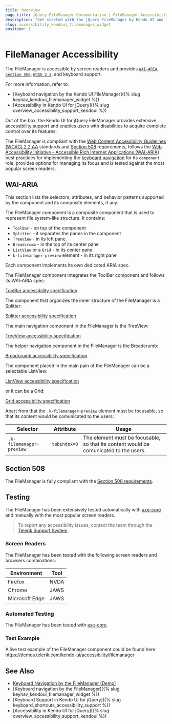 ```yaml
---
title: Overview
page_title: jQuery FileManager Documentation | FileManager Accessibility
description: "Get started with the jQuery FileManager by Kendo UI and learn about its accessibility support for WAI-ARIA, Section 508, and WCAG 2.2."
slug: accessibility_kendoui_filemanager_widget
position: 1
---
```


# FileManager Accessibility

The FileManager is accessible by screen readers and provides [`WAI-ARIA`](https://www.w3.org/WAI/ARIA/apg/), [`Section 508`](https://www.section508.gov/), [`WCAG 2.2`](https://www.w3.org/TR/WCAG22/), and keyboard support.

For more information, refer to:
* [Keyboard navigation by the Kendo UI FileManager]({% slug keynav_kendoui_filemanager_widget %})
* [Accessibility in Kendo UI for jQuery]({% slug overview_accessibility_support_kendoui %})




Out of the box, the Kendo UI for jQuery FileManager provides extensive accessibility support and enables users with disabilities to acquire complete control over its features.


The FileManager is compliant with the [Web Content Accessibility Guidelines (WCAG) 2.2 AA](https://www.w3.org/TR/WCAG22/) standards and [Section 508](https://www.section508.gov/) requirements, follows the [Web Accessibility Initiative - Accessible Rich Internet Applications (WAI-ARIA)](https://www.w3.org/WAI/ARIA/apg/) best practices for implementing the [keyboard navigation](#keyboard-navigation) for its `component` role, provides options for managing its focus and is tested against the most popular screen readers.

## WAI-ARIA


This section lists the selectors, attributes, and behavior patterns supported by the component and its composite elements, if any.


The FileManager component is a composite component that is used to represent file system-like structure. It contains:


 - `ToolBar` - on top of the component
 - `Splitter` - it separates the panes in the component
 - `TreeView` - in its left pane.
 - `Breadcrumb` - in the top of its center pane
 - `ListView` or a `Grid` - in its center pane.
 - `k-filemanager-preview` element - in its right pane


Each component implements its own dedicated ARIA spec.


The FileManager component integrates the ToolBar component and follows its WAI-ARIA spec:

[ToolBar accessibility specification]({{toolbar_a11y_link}})


The component that organizes the inner structure of the FileManager is a Splitter:

[Splitter accessibility specification]({{splitter_a11y_link}})


The main navigation component in the FileManager is the TreeView:

[TreeView accessibility specification]({{treeview_a11y_link}})


The helper navigation component in the FileManager is the Breadcrumb:

[Breadcrumb accessibility specification]({{breadcrumb_a11y_link}})


The component placed in the main pain of the FileManager can be a selectable ListView:

[ListView accessibility specification]({{listview_a11y_link}})


or it can be a Grid:

[Grid accessibility specification]({{grid_a11y_link}})


Apart from that the `.k-filemanager-preview` element must be focusable, so that its content would be comunicated to the users:

| Selector | Attribute | Usage |
| -------- | --------- | ----- |
| `.k-filemanager-preview` | `tabindex=0` | The element must be focusable, so that its content would be comunicated to the users. |

## Section 508


The FileManager is fully compliant with the [Section 508 requirements](http://www.section508.gov/).

## Testing


The FileManager has been extensively tested automatically with [axe-core](https://github.com/dequelabs/axe-core) and manually with the most popular screen readers.

> To report any accessibility issues, contact the team through the [Telerik Support System](https://www.telerik.com/account/support-center).

### Screen Readers


The FileManager has been tested with the following screen readers and browsers combinations:

| Environment | Tool |
| ----------- | ---- |
| Firefox | NVDA |
| Chrome | JAWS |
| Microsoft Edge | JAWS |



### Automated Testing

The FileManager has been tested with [axe-core](https://github.com/dequelabs/axe-core).

### Test Example

A live test example of the FileManager component could be found here: https://demos.telerik.com/kendo-ui/accessibility/filemanager

## See Also

* [Keyboard Navigation by the FileManager (Demo)](https://demos.telerik.com/kendo-ui/filemanager/keyboard-navigation)
* [Keyboard navigation by the FileManager]({% slug keynav_kendoui_filemanager_widget %})
* [Keyboard Support in Kendo UI for jQuery]({% slug keyboard_shortcuts_accessibility_support %})
* [Accessibility in Kendo UI for jQuery]({% slug overview_accessibility_support_kendoui %})